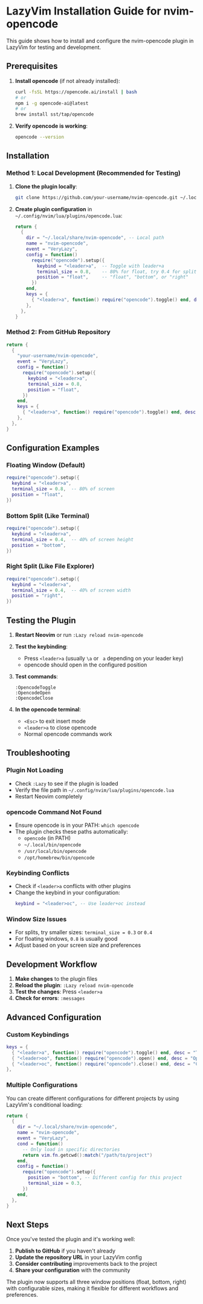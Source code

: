# LazyVim Installation Guide for nvim-opencode

This guide shows how to install and configure the nvim-opencode plugin in LazyVim for testing and development.

## Prerequisites

1. **Install opencode** (if not already installed):
   ```bash
   curl -fsSL https://opencode.ai/install | bash
   # or
   npm i -g opencode-ai@latest
   # or
   brew install sst/tap/opencode
   ```

2. **Verify opencode is working**:
   ```bash
   opencode --version
   ```

## Installation

### Method 1: Local Development (Recommended for Testing)

1. **Clone the plugin locally**:
   ```bash
   git clone https://github.com/your-username/nvim-opencode.git ~/.local/share/nvim-opencode
   ```

2. **Create plugin configuration** in `~/.config/nvim/lua/plugins/opencode.lua`:
   ```lua
   return {
     {
       dir = "~/.local/share/nvim-opencode", -- Local path
       name = "nvim-opencode",
       event = "VeryLazy",
       config = function()
         require("opencode").setup({
           keybind = "<leader>a",  -- Toggle with leader+a
           terminal_size = 0.8,    -- 80% for float, try 0.4 for splits
           position = "float",     -- "float", "bottom", or "right"
         })
       end,
       keys = {
         { "<leader>a", function() require("opencode").toggle() end, desc = "Toggle opencode" },
       },
     },
   }
   ```

### Method 2: From GitHub Repository

```lua
return {
  {
    "your-username/nvim-opencode",
    event = "VeryLazy",
    config = function()
      require("opencode").setup({
        keybind = "<leader>a",
        terminal_size = 0.8,
        position = "float",
      })
    end,
    keys = {
      { "<leader>a", function() require("opencode").toggle() end, desc = "Toggle opencode" },
    },
  },
}
```

## Configuration Examples

### Floating Window (Default)
```lua
require("opencode").setup({
  keybind = "<leader>a",
  terminal_size = 0.8,  -- 80% of screen
  position = "float",
})
```

### Bottom Split (Like Terminal)
```lua
require("opencode").setup({
  keybind = "<leader>a",
  terminal_size = 0.4,  -- 40% of screen height
  position = "bottom",
})
```

### Right Split (Like File Explorer)
```lua
require("opencode").setup({
  keybind = "<leader>a", 
  terminal_size = 0.4,  -- 40% of screen width
  position = "right",
})
```

## Testing the Plugin

1. **Restart Neovim** or run `:Lazy reload nvim-opencode`

2. **Test the keybinding**:
   - Press `<leader>a` (usually `\a` or ` a` depending on your leader key)
   - opencode should open in the configured position

3. **Test commands**:
   ```vim
   :OpencodeToggle
   :OpencodeOpen  
   :OpencodeClose
   ```

4. **In the opencode terminal**:
   - `<Esc>` to exit insert mode
   - `<leader>a` to close opencode
   - Normal opencode commands work

## Troubleshooting

### Plugin Not Loading
- Check `:Lazy` to see if the plugin is loaded
- Verify the file path in `~/.config/nvim/lua/plugins/opencode.lua`
- Restart Neovim completely

### opencode Command Not Found
- Ensure opencode is in your PATH: `which opencode`
- The plugin checks these paths automatically:
  - `opencode` (in PATH)
  - `~/.local/bin/opencode`
  - `/usr/local/bin/opencode`
  - `/opt/homebrew/bin/opencode`

### Keybinding Conflicts
- Check if `<leader>a` conflicts with other plugins
- Change the keybind in your configuration:
  ```lua
  keybind = "<leader>oc", -- Use leader+oc instead
  ```

### Window Size Issues
- For splits, try smaller sizes: `terminal_size = 0.3` or `0.4`
- For floating windows, `0.8` is usually good
- Adjust based on your screen size and preferences

## Development Workflow

1. **Make changes** to the plugin files
2. **Reload the plugin**: `:Lazy reload nvim-opencode`
3. **Test the changes**: Press `<leader>a`
4. **Check for errors**: `:messages`

## Advanced Configuration

### Custom Keybindings
```lua
keys = {
  { "<leader>a", function() require("opencode").toggle() end, desc = "Toggle opencode" },
  { "<leader>oo", function() require("opencode").open() end, desc = "Open opencode" },
  { "<leader>oc", function() require("opencode").close() end, desc = "Close opencode" },
},
```

### Multiple Configurations
You can create different configurations for different projects by using LazyVim's conditional loading:

```lua
return {
  {
    dir = "~/.local/share/nvim-opencode",
    name = "nvim-opencode",
    event = "VeryLazy",
    cond = function()
      -- Only load in specific directories
      return vim.fn.getcwd():match("/path/to/project")
    end,
    config = function()
      require("opencode").setup({
        position = "bottom", -- Different config for this project
        terminal_size = 0.3,
      })
    end,
  },
}
```

## Next Steps

Once you've tested the plugin and it's working well:

1. **Publish to GitHub** if you haven't already
2. **Update the repository URL** in your LazyVim config
3. **Consider contributing** improvements back to the project
4. **Share your configuration** with the community

The plugin now supports all three window positions (float, bottom, right) with configurable sizes, making it flexible for different workflows and preferences.